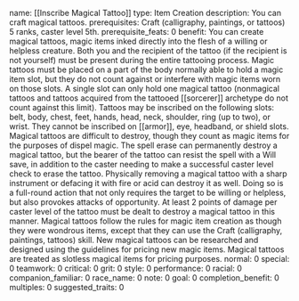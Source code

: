 name: [[Inscribe Magical Tattoo]]
type: Item Creation
description: You can craft magical tattoos.
prerequisites: Craft (calligraphy, paintings, or tattoos) 5 ranks, caster level 5th.
prerequisite_feats: 0
benefit: You can create magical tattoos, magic items inked directly into the flesh of a willing or helpless creature. Both you and the recipient of the tattoo (if the recipient is not yourself) must be present during the entire tattooing process. Magic tattoos must be placed on a part of the body normally able to hold a magic item slot, but they do not count against or interfere with magic items worn on those slots. A single slot can only hold one magical tattoo (nonmagical tattoos and tattoos acquired from the tattooed [[sorcerer]] archetype do not count against this limit). Tattoos may be inscribed on the following slots: belt, body, chest, feet, hands, head, neck, shoulder, ring (up to two), or wrist. They cannot be inscribed on [[armor]], eye, headband, or shield slots. Magical tattoos are difficult to destroy, though they count as magic items for the purposes of dispel magic. The spell erase can permanently destroy a magical tattoo, but the bearer of the tattoo can resist the spell with a Will save, in addition to the caster needing to make a successful caster level check to erase the tattoo. Physically removing a magical tattoo with a sharp instrument or defacing it with fire or acid can destroy it as well. Doing so is a full-round action that not only requires the target to be willing or helpless, but also provokes attacks of opportunity. At least 2 points of damage per caster level of the tattoo must be dealt to destroy a magical tattoo in this manner. Magical tattoos follow the rules for magic item creation as though they were wondrous items, except that they can use the Craft (calligraphy, paintings, tattoos) skill. New magical tattoos can be researched and designed using the guidelines for pricing new magic items. Magical tattoos are treated as slotless magical items for pricing purposes.
normal: 0
special: 0
teamwork: 0
critical: 0
grit: 0
style: 0
performance: 0
racial: 0
companion_familiar: 0
race_name: 0
note: 0
goal: 0
completion_benefit: 0
multiples: 0
suggested_traits: 0
